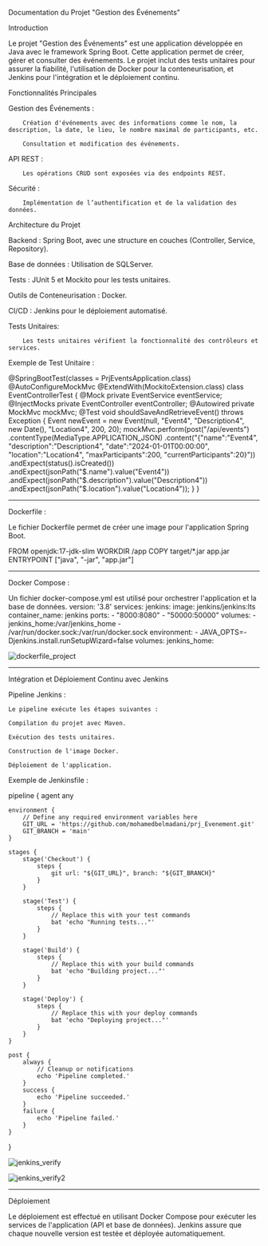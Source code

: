 Documentation du Projet "Gestion des Événements"

Introduction

Le projet "Gestion des Événements" est une application développée en Java avec le framework Spring Boot. Cette application permet de créer, gérer et consulter des événements.
Le projet inclut des tests unitaires pour assurer la fiabilité, l'utilisation de Docker pour la conteneurisation, et Jenkins pour l'intégration et le déploiement continu.


Fonctionnalités Principales

Gestion des Événements :

        Création d'événements avec des informations comme le nom, la description, la date, le lieu, le nombre maximal de participants, etc.

        Consultation et modification des événements.

API REST :

        Les opérations CRUD sont exposées via des endpoints REST.

Sécurité :

        Implémentation de l’authentification et de la validation des données.


Architecture du Projet

Backend : Spring Boot, avec une structure en couches (Controller, Service, Repository).

Base de données : Utilisation de SQLServer.

Tests : JUnit 5 et Mockito pour les tests unitaires.

Outils de Conteneurisation : Docker.

CI/CD : Jenkins pour le déploiement automatisé.


Tests Unitaires:

        Les tests unitaires vérifient la fonctionnalité des contrôleurs et services.

Exemple de Test Unitaire :

@SpringBootTest(classes =  PrjEventsApplication.class)
@AutoConfigureMockMvc
@ExtendWith(MockitoExtension.class) 
class EventControllerTest {
    @Mock
    private EventService eventService;
    @InjectMocks
    private EventController eventController;
    @Autowired
    private MockMvc mockMvc;
    @Test
    void shouldSaveAndRetrieveEvent() throws Exception {
        Event newEvent = new Event(null, "Event4", "Description4", new Date(), "Location4", 200, 20);
        mockMvc.perform(post("/api/events")
                        .contentType(MediaType.APPLICATION_JSON)
                        .content("{\"name\":\"Event4\", \"description\":\"Description4\", \"date\":\"2024-01-01T00:00:00\", \"location\":\"Location4\", \"maxParticipants\":200, \"currentParticipants\":20}"))
                .andExpect(status().isCreated())
                .andExpect(jsonPath("$.name").value("Event4"))
                .andExpect(jsonPath("$.description").value("Description4"))
                .andExpect(jsonPath("$.location").value("Location4"));
    }
}

*******************************************************************
Dockerfile :

Le fichier Dockerfile permet de créer une image pour l'application Spring Boot.


FROM openjdk:17-jdk-slim
WORKDIR /app
COPY target/*.jar app.jar
ENTRYPOINT ["java", "-jar", "app.jar"]

***********************************************************

Docker Compose :

Un fichier docker-compose.yml est utilisé pour orchestrer l'application et la base de données.
version: '3.8'
services:
  jenkins:
    image: jenkins/jenkins:lts
    container_name: jenkins
    ports:
      - "8000:8080"
      - "50000:50000"
    volumes:
      - jenkins_home:/var/jenkins_home
      - /var/run/docker.sock:/var/run/docker.sock
    environment:
      - JAVA_OPTS=-Djenkins.install.runSetupWizard=false
volumes:
  jenkins_home:


![dockerfile_project](https://github.com/user-attachments/assets/e89e3c63-7f0d-4d22-803f-bc5666781340)


  

*****************************************************************


Intégration et Déploiement Continu avec Jenkins

Pipeline Jenkins :

    Le pipeline exécute les étapes suivantes :

    Compilation du projet avec Maven.

    Exécution des tests unitaires.

    Construction de l'image Docker.

    Déploiement de l'application.

Exemple de Jenkinsfile :

  pipeline {
    agent any

    environment {
        // Define any required environment variables here
        GIT_URL = 'https://github.com/mohamedbelmadani/prj_Evenement.git'
        GIT_BRANCH = 'main'
    }

    stages {
        stage('Checkout') {
            steps {
                git url: "${GIT_URL}", branch: "${GIT_BRANCH}"
            }
        }

        stage('Test') {
            steps {
                // Replace this with your test commands
                bat 'echo "Running tests..."'
            }
        }

        stage('Build') {
            steps {
                // Replace this with your build commands
                bat 'echo "Building project..."'
            }
        }

        stage('Deploy') {
            steps {
                // Replace this with your deploy commands
                bat 'echo "Deploying project..."'
            }
        }
    }

    post {
        always {
            // Cleanup or notifications
            echo 'Pipeline completed.'
        }
        success {
            echo 'Pipeline succeeded.'
        }
        failure {
            echo 'Pipeline failed.'
        }
    }
}

![jenkins_verify](https://github.com/user-attachments/assets/42b7d3a8-a3b6-41b5-b016-ba76378193b6)

![jenkins_verify2](https://github.com/user-attachments/assets/2a61da6b-45c1-45c7-9391-568225e29b5b)



***********************************************************************
Déploiement

Le déploiement est effectué en utilisant Docker Compose pour exécuter les services de l'application (API et base de données). Jenkins assure que chaque nouvelle version est testée et déployée automatiquement.
